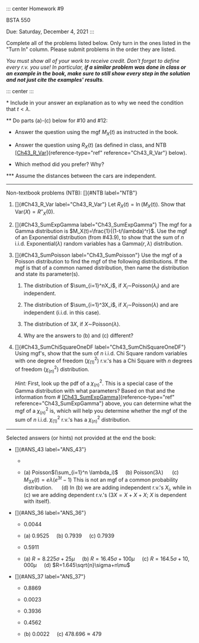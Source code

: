 ::: center
Homework #9

BSTA 550

Due: Saturday, December 4, 2021
:::

Complete all of the problems listed below. Only turn in the ones listed
in the "Turn In\" column. Please submit problems in the order they are
listed.

*You must show all of your work to receive credit. Don't forget to
define every r.v. you use!* *In particular, **if a similar problem was
done in class or an example in the book, make sure to still show every
step in the solution and not just cite the examples' results**.*

::: center
:::

\* Include in your answer an explanation as to why we need the condition
that $t<\lambda$.

\*\* Do parts (a)-(c) below for #10 and #12:

-   Answer the question using the mgf $M_X(t)$ as instructed in the
    book.

-   Answer the question using $R_X(t)$ (as defined in class, and NTB
    [\[Ch43_R_Var\]](#Ch43_R_Var){reference-type="ref"
    reference="Ch43_R_Var"} below).

-   Which method did you prefer? Why?

\*\*\* Assume the distances between the cars are independent.

------------------------------------------------------------------------

Non-textbook problems (NTB): []{#NTB label="NTB"}

1.  []{#Ch43_R_Var label="Ch43_R_Var"} Let $R_X(t)=\ln(M_X(t))$. Show
    that Var$(X)=R''_X(0)$.

2.  []{#Ch43_SumExpGamma label="Ch43_SumExpGamma"} The mgf for a Gamma
    distribution is $M_X(t)=\frac{1}{(1-t/\lambda)^r}$. Use the mgf of
    an Exponential distribution (from #43.9), to show that the sum of
    $n$ i.i.d. Exponential($\lambda)$ random variables has a
    Gamma($r,\lambda$) distribution.

3.  []{#Ch43_SumPoisson label="Ch43_SumPoisson"} Use the mgf of a
    Poisson distribution to find the mgf of the following distributions.
    If the mgf is that of a common named distribution, then name the
    distribution and state its parameter(s).

    1.  The distribution of $\sum_{i=1}^nX_i$, if
        $X_i\sim$Poisson$(\lambda_i)$ and are independent.

    2.  The distribution of $\sum_{i=1}^3X_i$, if
        $X_i\sim$Poisson$(\lambda)$ and are independent (i.i.d. in this
        case).

    3.  The distribution of $3X$, if $X\sim$Poisson$(\lambda)$.

    4.  Why are the answers to (b) and (c) different?

4.  []{#Ch43_SumChiSquareOneDF label="Ch43_SumChiSquareOneDF"} Using
    mgf's, show that the sum of $n$ i.i.d. Chi Square random variables
    with one degree of freedom ($\chi^2_{(1)}$) r.v.'s has a Chi Square
    with $n$ degrees of freedom ($\chi^2_{(n)}$) distribution.

    *Hint:* First, look up the pdf of a $\chi^2_{(n)}$. This is a
    special case of the Gamma distribution with what parameters? Based
    on that and the information from \#
    [\[Ch43_SumExpGamma\]](#Ch43_SumExpGamma){reference-type="ref"
    reference="Ch43_SumExpGamma"} above, you can determine what the mgf
    of a $\chi^2_{(n)}$ is, which will help you determine whether the
    mgf of the sum of $n$ i.i.d. $\chi^2_{(1)}$ r.v.'s has a
    $\chi^2_{(n)}$ distribution.

------------------------------------------------------------------------

Selected answers (or hints) not provided at the end the book:

-   []{#ANS_43 label="ANS_43"}

    -   

    -   \(a\) Poisson$(\sum_{i=1}^n \lambda_i)$     (b)
        Poisson$(3\lambda)$      (c) $M_{3X}(t)=e{\lambda(e^{3t}-1)}$
        This is not an mgf of a common probability distribution.
             (d) In (b) we are adding independent r.v.'s $X_i$, while
        in (c) we are adding dependent r.v.'s ($3X=X+X+X$; $X$ is
        dependent with itself).

-   []{#ANS_36 label="ANS_36"}

    -   0.0044

    -   \(a\) 0.9525     (b) 0.7939     (c) 0.7939

    -   0.5911

    -   \(a\) $R=8.225\sigma+25\mu$     (b) $R=16.45\sigma+100\mu$
            (c) $R=164.5\sigma+10,000\mu$     (d)
        $R=1.645\sqrt{n}\sigma+n\mu$

-   []{#ANS_37 label="ANS_37"}

    -   0.8869

    -   0.0023

    -   0.3936

    -   0.4562

    -   \(b\) 0.0022     (c) $478.696\approx 479$
